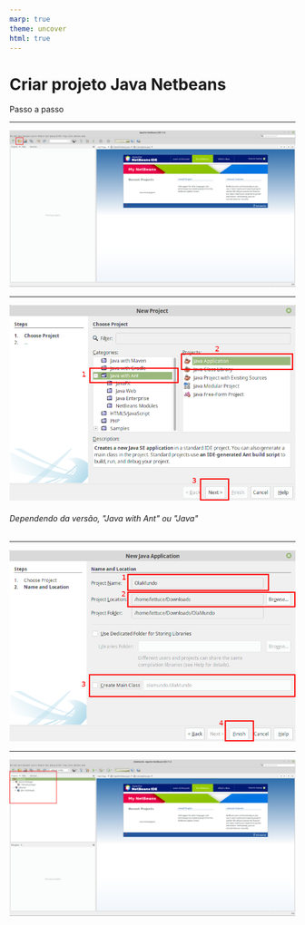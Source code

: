 ```yaml
---
marp: true
theme: uncover
html: true
---
```

<!-- paginate: false -->

# <!-- fit --> Criar projeto Java Netbeans
Passo a passo

---
<!-- paginate: true -->

![bg fit](imagens/pagina-inicial-netbeans.png)

---

![bg left:75%](imagens/novo-projeto-netbeans.png)

###### Dependendo da versão, "Java with Ant" ou "Java"

---

![bg fit](imagens/informacoes-projeto-netbeans.png)

---

![bg fit](imagens/novo-projeto-criado-netbeans.png)
